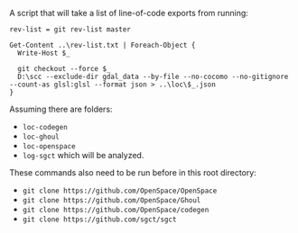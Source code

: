 A script that will take a list of line-of-code exports from running:
```
rev-list = git rev-list master

Get-Content ..\rev-list.txt | Foreach-Object {
  Write-Host $_

  git checkout --force $_
  D:\scc --exclude-dir gdal_data --by-file --no-cocomo --no-gitignore --count-as glsl:glsl --format json > ..\loc\$_.json
}
```

Assuming there are folders:
 - `loc-codegen`
 - `loc-ghoul`
 - `loc-openspace`
 - `log-sgct`
which will be analyzed.

These commands also need to be run before in this root directory:
 - `git clone https://github.com/OpenSpace/OpenSpace`
 - `git clone https://github.com/OpenSpace/Ghoul`
 - `git clone https://github.com/OpenSpace/codegen`
 - `git clone https://github.com/sgct/sgct`
